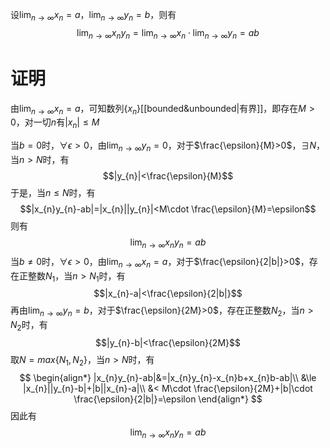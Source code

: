 设$\lim_{n\to\infty}x_{n}=a$，$\lim_{n\to\infty}y_{n}=b$，则有
$$\lim_{n\to\infty}x_{n}y_{n}=\lim_{n\to\infty}x_{n}\cdot\lim_{n\to\infty}y_{n}=ab$$
# 证明
由$\lim_{n\to\infty}x_{n}=a$，可知数列$\{x_{n}\}$[[bounded&unbounded|有界]]，即存在$M>0$，对一切$n$有$|x_{n}|\le M$

当$b=0$时，$\forall\epsilon>0$，由$\lim_{n\to\infty}y_{n}=0$，对于$\frac{\epsilon}{M}>0$，$\exists N$，当$n>N$时，有
$$|y_{n}|<\frac{\epsilon}{M}$$
于是，当$n\le N$时，有
$$|x_{n}y_{n}-ab|=|x_{n}||y_{n}|<M\cdot \frac{\epsilon}{M}=\epsilon$$
则有
$$\lim_{n\to\infty}x_{n}y_{n}=ab$$
当$b\ne0$时，$\forall\epsilon>0$，由$\lim_{n\to\infty}x_{n}=a$，对于$\frac{\epsilon}{2|b|}>0$，存在正整数$N_{1}$，当$n>N_{1}$时，有
$$|x_{n}-a|<\frac{\epsilon}{2|b|}$$
再由$\lim_{n\to\infty}y_{n}=b$，对于$\frac{\epsilon}{2M}>0$，存在正整数$N_{2}$，当$n>N_{2}$时，有
$$|y_{n}-b|<\frac{\epsilon}{2M}$$
取$N=max\{N_{1},N_{2}\}$，当$n>N$时，有
$$
\begin{align*}
|x_{n}y_{n}-ab|&=|x_{n}y_{n}-x_{n}b+x_{n}b-ab|\\
&\le |x_{n}||y_{n}-b|+|b||x_{n}-a|\\
&< M\cdot \frac{\epsilon}{2M}+|b|\cdot \frac{\epsilon}{2|b|}=\epsilon
\end{align*}
$$
因此有
$$\lim_{n\to\infty}x_{n}y_{n}=ab$$
